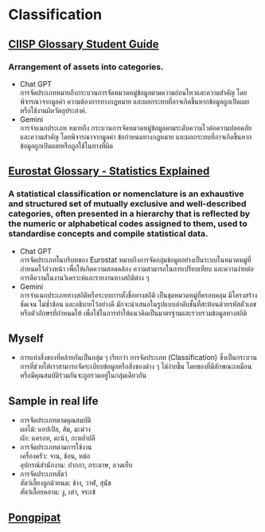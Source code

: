 # Classification
## [CIISP Glossary Student Guide](https://www.isc2.org/certifications/cissp/cissp-student-glossary#c)
### Arrangement of assets into categories.
- Chat GPT  
การจัดประเภทหมายถึงกระบวนการจัดหมวดหมู่ข้อมูลตามความอ่อนไหวและความสำคัญ โดยพิจารณาจากมูลค่า ความต้องการทางกฎหมาย และผลกระทบที่อาจเกิดขึ้นหากข้อมูลถูกเปิดเผยหรือใช้งานผิดวัตถุประสงค์.
- Gemini  
การจำแนกประเภท หมายถึง กระบวนการจัดหมวดหมู่ข้อมูลตามระดับความไวต่อความปลอดภัยและความสำคัญ โดยพิจารณาจากมูลค่า ข้อกำหนดทางกฎหมาย และผลกระทบที่อาจเกิดขึ้นหากข้อมูลถูกเปิดเผยหรือถูกใช้ในทางที่ผิด

## [Eurostat Glossary - Statistics Explained](https://ec.europa.eu/eurostat/statistics-explained/index.php?title=Glossary:Classification)
### A statistical classification or nomenclature is an exhaustive and structured set of mutually exclusive and well-described categories, often presented in a hierarchy that is reflected by the numeric or alphabetical codes assigned to them, used to standardise concepts and compile statistical data.
- Chat GPT  
การจัดประเภทในบริบทของ Eurostat หมายถึงการจัดกลุ่มข้อมูลอย่างเป็นระบบในหมวดหมู่ที่กำหนดไว้ล่วงหน้า เพื่อให้เกิดความสอดคล้อง ความสามารถในการเปรียบเทียบ และความง่ายต่อการตีความในงานวิเคราะห์และรายงานทางสถิติต่าง ๆ
- Gemini  
การจำแนกประเภททางสถิติหรือระบบการตั้งชื่อทางสถิติ เป็นชุดหมวดหมู่ที่ครอบคลุม มีโครงสร้าง ชัดเจน ไม่ซ้ำซ้อน และอธิบายไว้อย่างดี มักจะนำเสนอในรูปแบบลำดับชั้นที่สะท้อนด้วยรหัสตัวเลขหรือตัวอักษรที่กำหนดให้ เพื่อใช้ในการทำให้แนวคิดเป็นมาตรฐานและรวบรวมข้อมูลทางสถิติ

## Myself
- การแบ่งสิ่งของที่คล้ายกันเป็นกลุ่ม ๆ เรียกว่า การจัดประเภท (Classification) ซึ่งเป็นกระบวนการที่ช่วยให้เราสามารถจัดระเบียบข้อมูลหรือสิ่งของต่าง ๆ ได้ง่ายขึ้น โดยของที่มีลักษณะเหมือนหรือมีคุณสมบัติร่วมกันจะถูกรวมอยู่ในกลุ่มเดียวกัน

## Sample in real life
- การจัดประเภทตามคุณสมบัติ  
ผลไม้: แอปเปิล, ส้ม, มะม่วง  
ผัก: แครอท, คะน้า, กะหล่ำปลี
- การจัดประเภทตามการใช้งาน  
เครื่องครัว: จาน, ช้อน, หม้อ  
อุปกรณ์สำนักงาน: ปากกา, กระดาษ, ลวดเย็บ
- การจัดประเภทสัตว์  
สัตว์เลี้ยงลูกด้วยนม: ช้าง, วาฬ, สุนัข  
สัตว์เลื้อยคลาน: งู, เต่า, จระเข้

## [Pongpipat](https://6530200711.github.io)
